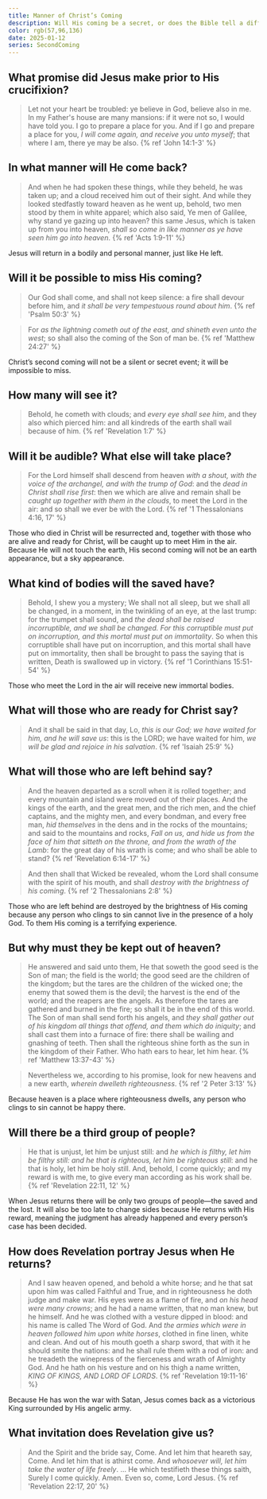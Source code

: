 ```yaml
---
title: Manner of Christ’s Coming
description: Will His coming be a secret, or does the Bible tell a different story? The truth may shock you.
color: rgb(57,96,136)
date: 2025-01-12
series: SecondComing
---
```


## What promise did Jesus make prior to His crucifixion?

> Let not your heart be troubled: ye believe in God, believe also in me. In my Father's house are many mansions: if it were not so, I would have told you. I go to prepare a place for you. And if I go and prepare a place for you, *I will come again, and receive you unto myself*; that where I am, there ye may be also.
{% ref 'John 14:1-3' %}

## In what manner will He come back?

> And when he had spoken these things, while they beheld, he was taken up; and a cloud received him out of their sight. And while they looked stedfastly toward heaven as he went up, behold, two men stood by them in white apparel; which also said, Ye men of Galilee, why stand ye gazing up into heaven? this same Jesus, which is taken up from you into heaven, *shall so come in like manner as ye have seen him go into heaven*.
{% ref 'Acts 1:9-11' %}

Jesus will return in a bodily and personal manner, just like He left.

## Will it be possible to miss His coming?

> Our God shall come, and shall not keep silence: a fire shall devour before him, and *it shall be very tempestuous round about him*.
{% ref 'Psalm 50:3' %}

> For *as the lightning cometh out of the east, and shineth even unto the west*; so shall also the coming of the Son of man be.
{% ref 'Matthew 24:27' %}

Christ’s second coming will not be a silent or secret event; it will be impossible to miss.

## How many will see it?

> Behold, he cometh with clouds; and *every eye shall see him*, and they also which pierced him: and all kindreds of the earth shall wail because of him.
{% ref 'Revelation 1:7' %}

## Will it be audible? What else will take place?

> For the Lord himself shall descend from heaven *with a shout, with the voice of the archangel, and with the trump of God*: and the *dead in Christ shall rise first*: then we which are alive and remain shall be *caught up together with them in the clouds*, to meet the Lord in the air: and so shall we ever be with the Lord.
{% ref '1 Thessalonians 4:16, 17' %}

Those who died in Christ will be resurrected and, together with those who are alive and ready for Christ, will be caught up to meet Him in the air. Because He will not touch the earth, His second coming will not be an earth appearance, but a sky appearance.

## What kind of bodies will the saved have?

> Behold, I shew you a mystery; We shall not all sleep, but we shall all be changed, in a moment, in the twinkling of an eye, at the last trump: for the trumpet shall sound, and *the dead shall be raised incorruptible, and we shall be changed. For this corruptible must put on incorruption, and this mortal must put on immortality*. So when this corruptible shall have put on incorruption, and this mortal shall have put on immortality, then shall be brought to pass the saying that is written, Death is swallowed up in victory.
{% ref '1 Corinthians 15:51-54' %}

Those who meet the Lord in the air will receive new immortal bodies.

## What will those who are ready for Christ say?

> And it shall be said in that day, Lo, *this is our God; we have waited for him, and he will save us*: this is the LORD; we have waited for him, *we will be glad and rejoice in his salvation*.
{% ref 'Isaiah 25:9' %}

## What will those who are left behind say?

> And the heaven departed as a scroll when it is rolled together; and every mountain and island were moved out of their places. And the kings of the earth, and the great men, and the rich men, and the chief captains, and the mighty men, and every bondman, and every free man, *hid themselves* in the dens and in the rocks of the mountains; and said to the mountains and rocks, *Fall on us, and hide us from the face of him that sitteth on the throne, and from the wrath of the Lamb*: for the great day of his wrath is come; and who shall be able to stand?
{% ref 'Revelation 6:14-17' %}

> And then shall that Wicked be revealed, whom the Lord shall consume with the spirit of his mouth, and shall *destroy with the brightness of his coming*.
{% ref '2 Thessalonians 2:8' %}

Those who are left behind are destroyed by the brightness of His coming because any person who clings to sin cannot live in the presence of a holy God. To them His coming is a terrifying experience.

## But why must they be kept out of heaven?

> He answered and said unto them, He that soweth the good seed is the Son of man; the field is the world; the good seed are the children of the kingdom; but the tares are the children of the wicked one; the enemy that sowed them is the devil; the harvest is the end of the world; and the reapers are the angels. As therefore the tares are gathered and burned in the fire; so shall it be in the end of this world. The Son of man shall send forth his angels, and *they shall gather out of his kingdom all things that offend, and them which do iniquity*; and shall cast them into a furnace of fire: there shall be wailing and gnashing of teeth. Then shall the righteous shine forth as the sun in the kingdom of their Father. Who hath ears to hear, let him hear.
{% ref 'Matthew 13:37-43' %}

> Nevertheless we, according to his promise, look for new heavens and a new earth, *wherein dwelleth righteousness*.
{% ref '2 Peter 3:13' %}

Because heaven is a place where righteousness dwells, any person who clings to sin cannot be happy there.

## Will there be a third group of people?

> He that is unjust, let him be unjust still: and *he which is filthy, let him be filthy still: and he that is righteous, let him be righteous still*: and he that is holy, let him be holy still. And, behold, I come quickly; and my reward is with me, to give every man according as his work shall be.
{% ref 'Revelation 22:11, 12' %}

When Jesus returns there will be only two groups of people&mdash;the saved and the lost. It will also be too late to change sides because He returns with His reward, meaning the judgment has already happened and every person’s case has been decided.

## How does Revelation portray Jesus when He returns?

> And I saw heaven opened, and behold a white horse; and he that sat upon him was called Faithful and True, and in righteousness he doth judge and make war. His eyes were as a flame of fire, and *on his head were many crowns*; and he had a name written, that no man knew, but he himself. And he was clothed with a vesture dipped in blood: and his name is called The Word of God. And *the armies which were in heaven followed him upon white horses*, clothed in fine linen, white and clean. And out of his mouth goeth a sharp sword, that with it he should smite the nations: and he shall rule them with a rod of iron: and he treadeth the winepress of the fierceness and wrath of Almighty God. And he hath on his vesture and on his thigh a name written, *KING OF KINGS, AND LORD OF LORDS*.
{% ref 'Revelation 19:11-16' %}

Because He has won the war with Satan, Jesus comes back as a victorious King surrounded by His angelic army.

## What invitation does Revelation give us?

> And the Spirit and the bride say, Come. And let him that heareth say, Come. And let him that is athirst come. And *whosoever will, let him take the water of life freely*. ... He which testifieth these things saith, Surely I come quickly. Amen. Even so, come, Lord Jesus.
{% ref 'Revelation 22:17, 20' %}